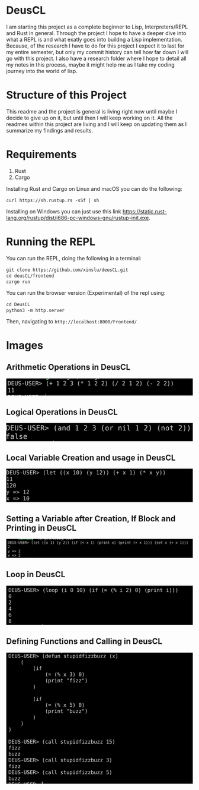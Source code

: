 # DeusCL

I am starting this project as a complete beginner to Lisp, Interpreters/REPL and Rust in general. Through the project I hope to have a deeper dive into what a REPL is and what exatly goes into buildng a Lisp implementation. Because, of the research I have to do for this project I expect it to last for my entire semester, but only my commit history can tell how far down I will go with this project. I also have a research folder where I hope to detail all my notes in this process, maybe it might help me as I take my coding journey into the world of lisp.

# Structure of this Project

This readme and the project is general is living right now until maybe I decide to give up on it, but until then I will keep working on it. All the readmes within this project are living and I will keep on updating them as I summarize my findings and results.

# Requirements

1. Rust
2. Cargo

Installing Rust and Cargo on Linux and macOS you can do the following:

```
curl https://sh.rustup.rs -sSf | sh
```

Installing on Windows you can just use this link https://static.rust-lang.org/rustup/dist/i686-pc-windows-gnu/rustup-init.exe.


# Running the REPL

You can run the REPL, doing the following in a terminal:
```
git clone https://github.com/xinslu/deusCL.git
cd deusCL/frontend
cargo run
```
You can run the browser version (Experimental) of the repl using:
```
cd DeusCL
python3 -m http.server
```

Then, navigating to `http://localhost:8000/Frontend/`

# Images

## Arithmetic Operations in DeusCL

![Arithmetic Operation](./Images/arithmetic.png "Arithmetic Operations in DeusCL")

## Logical Operations in DeusCL

![Logical Operation](./Images/logical.png "Logical Operations in DeusCL")

## Local Variable Creation and usage in DeusCL

![Local Variables](./Images/variable.png "Local Variables in DeusCL")

## Setting a Variable after Creation, If Block and Printing in DeusCL

![Setting a Variable after Creation, If Block and Printing](./Images/setAndIf.png "Setting a Variable after Creation, If Block and Printing")


## Loop in DeusCL

![For Loop](./Images/loop.png "Print evens from 0 to 10")

## Defining Functions and Calling in DeusCL

![Functions](./Images/functions.png "performs fizz buzz on 15, 3 and 5")
